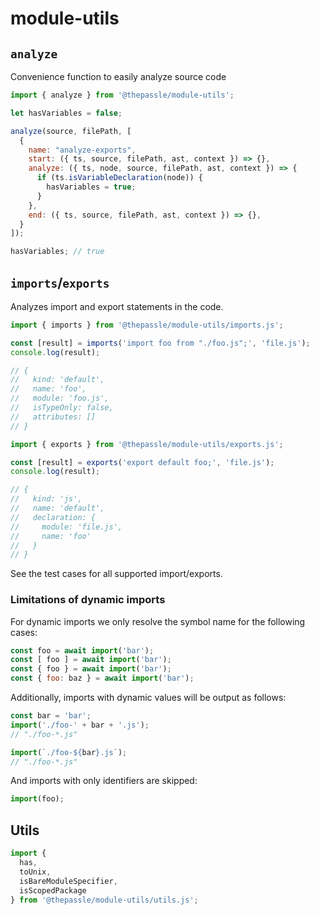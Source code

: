 # module-utils

## `analyze`

Convenience function to easily analyze source code

```js
import { analyze } from '@thepassle/module-utils';

let hasVariables = false;

analyze(source, filePath, [
  {
    name: "analyze-exports",
    start: ({ ts, source, filePath, ast, context }) => {},
    analyze: ({ ts, node, source, filePath, ast, context }) => {
      if (ts.isVariableDeclaration(node)) {
        hasVariables = true;
      }
    },
    end: ({ ts, source, filePath, ast, context }) => {},
  }
]);

hasVariables; // true
```

## `imports`/`exports`

Analyzes import and export statements in the code.

```js
import { imports } from '@thepassle/module-utils/imports.js';

const [result] = imports('import foo from "./foo.js";', 'file.js');
console.log(result);

// {
//   kind: 'default',
//   name: 'foo',
//   module: 'foo.js',
//   isTypeOnly: false,
//   attributes: []
// }
```

```js
import { exports } from '@thepassle/module-utils/exports.js';

const [result] = exports('export default foo;', 'file.js');
console.log(result);

// {
//   kind: 'js',
//   name: 'default',
//   declaration: {
//     module: 'file.js',
//     name: 'foo'
//   }
// }
```

See the test cases for all supported import/exports.

### Limitations of dynamic imports

For dynamic imports we only resolve the symbol name for the following cases:

```js
const foo = await import('bar');
const [ foo ] = await import('bar');
const { foo } = await import('bar');
const { foo: baz } = await import('bar');
```

Additionally, imports with dynamic values will be output as follows:
```js
const bar = 'bar';
import('./foo-' + bar + '.js');
// "./foo-*.js"

import(`./foo-${bar}.js`);
// "./foo-*.js"
```

And imports with only identifiers are skipped:
```js
import(foo);
```

## Utils

```js
import {
  has,
  toUnix,
  isBareModuleSpecifier,
  isScopedPackage
} from '@thepassle/module-utils/utils.js';
```